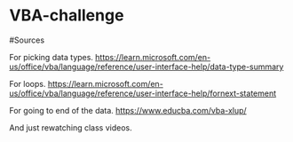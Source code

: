 # VBA-challenge

#Sources

For picking data types.
https://learn.microsoft.com/en-us/office/vba/language/reference/user-interface-help/data-type-summary

For loops.
https://learn.microsoft.com/en-us/office/vba/language/reference/user-interface-help/fornext-statement

For going to end of the data. 
https://www.educba.com/vba-xlup/

And just rewatching class videos. 
